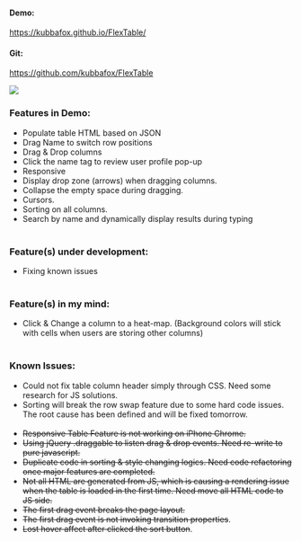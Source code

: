 #### Demo:
https://kubbafox.github.io/FlexTable/

#### Git:
https://github.com/kubbafox/FlexTable

![](http://i.imgur.com/29KdHRq.jpg)
### Features in Demo:
- Populate table HTML based on JSON
- Drag Name to switch row positions
- Drag & Drop columns 
- Click the name tag to review user profile pop-up
- Responsive
- Display drop zone (arrows) when dragging columns.
- Collapse the empty space during dragging.
- Cursors.
- Sorting on all columns.
- Search by name and dynamically display results during typing
<br><br>

### Feature(s) under development:
- Fixing known issues
<br><br>
### Feature(s)  in my mind:

- Click & Change a column to a heat-map. (Background colors will stick with cells when users are storing other columns)
<br><br>
### Known Issues:
- Could not fix table column header simply through CSS. Need some research for JS solutions.
- Sorting will break the row swap feature due to some hard code issues. The root cause has been defined and will be fixed tomorrow. 
<br></br>
- <s>Responsive Table Feature is not working on iPhone Chrome.</s>
- <s>Using jQuery .draggable to listen drag & drop events. Need re-write to pure javascript.</s>
- <s>Duplicate code in sorting & style changing logics. Need code refactoring once major features are completed.</s>
- <s>Not all HTML are generated from JS, which is causing a rendering issue when the table is loaded in the first time. Need move all HTML code to JS side.</s>
- <s>The first drag event breaks the page layout.</s>
- <s>The first drag event is not invoking transition properties</s>.
- <s>Lost hover affect after clicked the sort button</s>.
